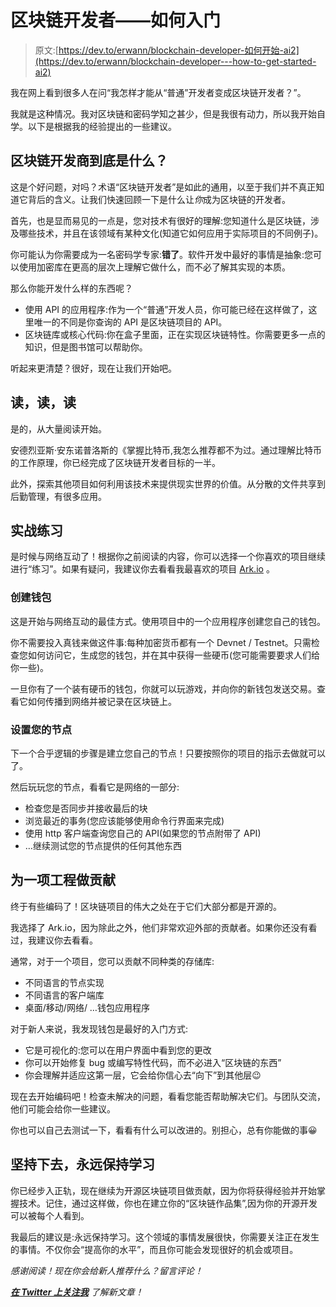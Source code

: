 # 区块链开发者——如何入门

> 原文:[https://dev.to/erwann/blockchain-developer-如何开始-ai2](https://dev.to/erwann/blockchain-developer---how-to-get-started-ai2)

我在网上看到很多人在问“我怎样才能从“普通”开发者变成区块链开发者？”。

我就是这种情况。我对区块链和密码学知之甚少，但是我很有动力，所以我开始自学。以下是根据我的经验提出的一些建议。

## 区块链开发商到底是什么？

这是个好问题，对吗？术语“区块链开发者”是如此的通用，以至于我们并不真正知道它背后的含义。让我们快速回顾一下是什么让*你*成为区块链的开发者。

首先，也是显而易见的一点是，您对技术有很好的理解:您知道什么是区块链，涉及哪些技术，并且在该领域有某种文化(知道它如何应用于实际项目的不同例子)。

你可能认为你需要成为一名密码学专家:**错了**。软件开发中最好的事情是抽象:您可以使用加密库在更高的层次上理解它做什么，而不必了解其实现的本质。

那么你能开发什么样的东西呢？

*   使用 API 的应用程序:作为一个“普通”开发人员，你可能已经在这样做了，这里唯一的不同是你查询的 API 是区块链项目的 API。
*   区块链库或核心代码:你在盒子里面，正在实现区块链特性。你需要更多一点的知识，但是图书馆可以帮助你。

听起来更清楚？很好，现在让我们开始吧。

## [](#read-read-read)读，读，读

是的，从大量阅读开始。

安德烈亚斯·安东诺普洛斯的《掌握比特币,我怎么推荐都不为过。通过理解比特币的工作原理，你已经完成了区块链开发者目标的一半。

此外，探索其他项目如何利用该技术来提供现实世界的价值。从分散的文件共享到后勤管理，有很多应用。

## [](#practical-exercises)实战练习

是时候与网络互动了！根据你之前阅读的内容，你可以选择一个你喜欢的项目继续进行“练习”。如果有疑问，我建议你去看看我最喜欢的项目 [Ark.io](https://ark.io) 。

### [](#create-a-wallet)创建钱包

这是开始与网络互动的最佳方式。使用项目中的一个应用程序创建您自己的钱包。

你不需要投入真钱来做这件事:每种加密货币都有一个 Devnet / Testnet。只需检查您如何访问它，生成您的钱包，并在其中获得一些硬币(您可能需要要求人们给你一些)。

一旦你有了一个装有硬币的钱包，你就可以玩游戏，并向你的新钱包发送交易。查看它如何传播到网络并被记录在区块链上。

### [](#set-up-your-node)设置您的节点

下一个合乎逻辑的步骤是建立您自己的节点！只要按照你的项目的指示去做就可以了。

然后玩玩您的节点，看看它是网络的一部分:

*   检查您是否同步并接收最后的块
*   浏览最近的事务(您应该能够使用命令行界面来完成)
*   使用 http 客户端查询您自己的 API(如果您的节点附带了 API)
*   …继续测试您的节点提供的任何其他东西

## [](#contribute-to-a-project)为一项工程做贡献

终于有些编码了！区块链项目的伟大之处在于它们大部分都是开源的。

我选择了 Ark.io，因为除此之外，他们非常欢迎外部的贡献者。如果你还没有看过，我建议你去看看。

通常，对于一个项目，您可以贡献不同种类的存储库:

*   不同语言的节点实现
*   不同语言的客户端库
*   桌面/移动/网络/ …钱包应用程序

对于新人来说，我发现钱包是最好的入门方式:

*   它是可视化的:您可以在用户界面中看到您的更改
*   你可以开始修复 bug 或编写特性代码，而不必进入“区块链的东西”
*   你会理解并适应这第一层，它会给你信心去“向下”到其他层😉

现在去开始编码吧！检查未解决的问题，看看您能否帮助解决它们。与团队交流，他们可能会给你一些建议。

你也可以自己去测试一下，看看有什么可以改进的。别担心，总有你能做的事😀

## [](#keep-it-going-and-always-keep-learning)坚持下去，永远保持学习

你已经步入正轨，现在继续为开源区块链项目做贡献，因为你将获得经验并开始掌握技术。记住，通过这样做，你也在建立你的“区块链作品集”,因为你的开源开发可以被每个人看到。

我最后的建议是:永远保持学习。这个领域的事情发展很快，你需要关注正在发生的事情。不仅你会“提高你的水平”，而且你可能会发现很好的机会或项目。

*感谢阅读！现在你会给新人推荐什么？留言评论！*

***[在 Twitter 上关注我](https://twitter.com/Air1Ark)** 了解新文章！*